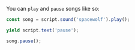 You can `play` and `pause` songs like so:

```js
const song = script.sound('spacewolf').play();

yield script.text('pause');

song.pause();
```
